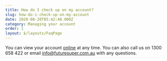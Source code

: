 ```yaml
---
title: How do I check up on my account?
slug: how-do-i-check-up-on-my-account
date: 2020-08-20T05:42:48.000Z
category: Managing your account
order: 1
layout: $/layouts/FaqPage
---
```

You can view your account [online](https://my.futuresuper.com.au/) at any time. You can also call us on 1300 658 422 or email [info@futuresuper.com.au](mailto:info@futuresuper.com.au) with any questions.
